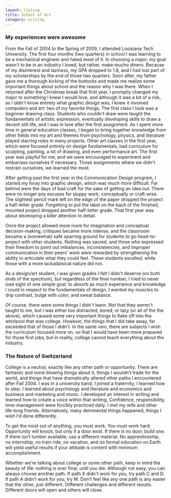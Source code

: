 ```yaml
---
layout: listing
title: School of Art
category: writing
---
```


### My experiences were awesome

From the Fall of 2004 to the Spring of 2009, I attended Louisiana Tech University. The first four months (two quarters) in school I was learning to be a mechanical engineer and hated most of it. In choosing a major, my goal wasn't to be in an industry I loved, but rather, make mucho dinero. Because of my disinterest and laziness, my GPA dropped to 1.8, and I had lost part of my scholarships by the end of those two quarters. Soon after, my father gave me a thorough kicking of the buttocks and made me realize some important things about school and the reason why I was there. When I returned after the Christmas break that first year, I promptly changed my major to something I knew I would love, and although it was a bit of a risk, as I didn't know entirely what graphic design was, I knew it involved computers and art: two of my favorite things.     The first class I took was a beginner drawing class. Students who couldn't draw were taught the fundamentals of artistic expression, eventually developing skills to draw a decent still life, and I was in love after the first assignment. As I spent more time in general education classes, I began to bring together knowledge from other fields into my art and themes from psychology, physics, and literature played starring roles in many projects. Other art classes in the first year, which were focused entirely on design fundamentals, had curriculum for sculpting, painting, a lot of drawing, and even performance art. The first year was playful for me, and we were encouraged to experiment and embarrass ourselves if necessary. Those assignments where we didn't restrain ourselves, we learned the most.

After getting past the first year in the Communication Design program, I started my foray into graphic design, which was much more difficult. Far behind were the days of bad craft for the sake of getting an idea out. There were no longer any excuses for sloppy work, conceptually or craft-wise. The slightest pencil mark left on the edge of the paper dropped the project a half-letter grade. Forgetting to put the label on the back of the finished, mounted project dropped another half-letter grade. That first year was about developing a killer attention to detail.

Once the project allowed more room for imagination and conceptual decision-making, critiques became more intense, and the classroom became a (somewhat) safe sparring ground for students to go head-to-project with other students. Nothing was sacred, and those who expressed their freedom to point out imbalances, inconsistencies, and improper communication in their peers' work were rewarded by strengthening the ability to articulate what they could feel. These students excelled, while those with a more lackadaisical nature did not.

As a design/art student, I was given grades I felt I didn't deserve (on both ends of the spectrum), but regardless of the final number, I tried to never lose sight of one simple goal: to absorb as much experience and knowledge I could in respect to the fundamentals of design. I wanted my muscles to drip contrast, bulge with color, and sweat balance.

Of course, there were some things I didn't learn. Not that they weren't taught to me, but I was either too distracted, bored, or lazy (or all of the the above), which caused some very important things to flake off into the whirlpool that was college. However, the things that I did take away, far exceeded that of those I didn't. In the same vein, there are subjects I wish the curriculum focused more on, so that I would have been more prepared for those first jobs, but in reality, college cannot teach everything about the industry.

### The Nature of Switzerland

College is a neutral, exactly like any other path or opportunity. There are fantastic and mind-blowing things about it, things I wouldn't trade for the world, and things that have dramatically altered other paths I encountered after Fall 2004. I was in a university band, I joined a fraternity, I learned how to step. I learned about psychology and literature and economics and business and marketing and music. I developed an interest in writing and learned how to create a voice within that writing, Confidence, responsibility, time-management were forcibly practiced daily. I met my wife and other life-long friends. Alternatively, many detrimental things happened, things I wish I'd done differently.

To get the most out of anything, you must work. You must work hard. Opportunity will knock, but only if a door exist. If there is no door, build one. If there isn't lumber available, use a different material. No apprenticeship, no internship, no train ride, no vacation, and no formal education on Earth will yield useful results if your attitude is content with minimum accomplishment.

Whether we're talking about college or some other path, keep in mind the beauty of life: nothing is ever final, until you die. Although not easy, you can always choose another path. If path X didn't work for you, try path C and D. If path A didn't work for you, try M. Don't feel like any one path is any easier that the other, just different. Different challenges and different results. Different doors will open and others will close.